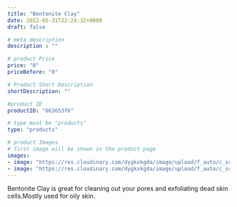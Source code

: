 ```yaml
---
title: "Bentonite Clay"
date: 2022-05-31T22:24:32+0000
draft: false

# meta description
description : ""

# product Price
price: "0"
priceBefore: "0"

# Product Short Description
shortDescription: ""

#product ID
productID: "663653f6"

# type must be "products"
type: "products"

# product Images
# first image will be shown in the product page
images:
- image: "https://res.cloudinary.com/dygkxkgda/image/upload/f_auto/c_scale,fl_progressive,q_auto:good,w_640/product-images/1kIu-GG9ByhfA3UGD53JEli6Kw94A5w9D"
- image: "https://res.cloudinary.com/dygkxkgda/image/upload/f_auto/c_scale,fl_progressive,q_auto:good,w_640/product-images/1mVCtvuK675IgkTQukVTmXUxdhWQfuRtQ"
---
```


Bentonite Clay is great for cleaning out your pores and exfoliating dead skin cells.Mostly used for oily skin.
